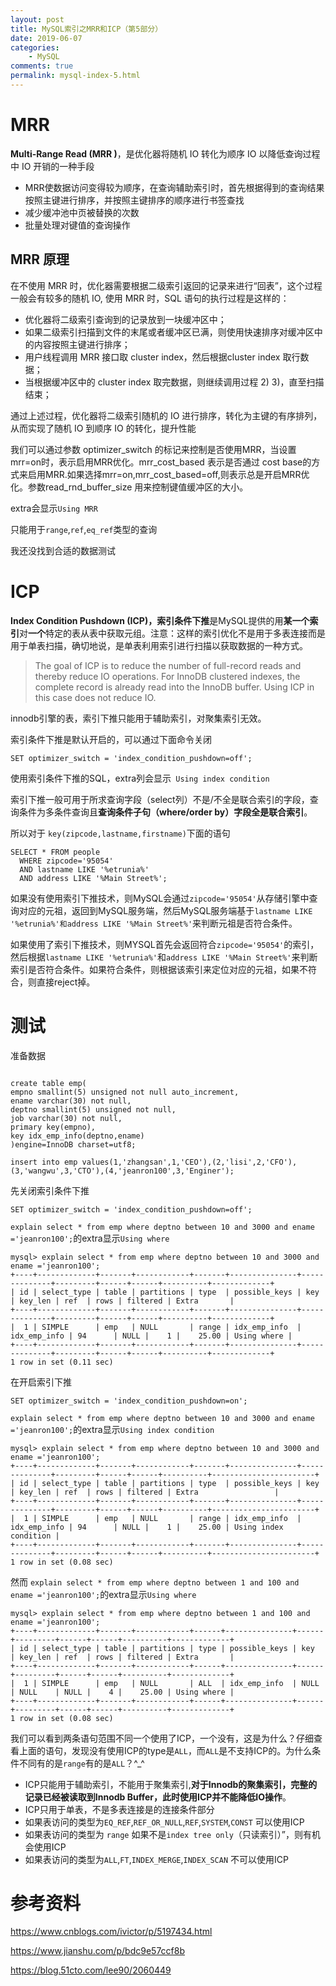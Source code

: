 ```yaml
---
layout: post
title: MySQL索引之MRR和ICP（第5部分）
date: 2019-06-07
categories:
    - MySQL
comments: true
permalink: mysql-index-5.html
---
```


# MRR

**Multi-Range Read (MRR )**，是优化器将随机 IO 转化为顺序 IO 以降低查询过程中 IO 开销的一种手段

- MRR使数据访问变得较为顺序，在查询辅助索引时，首先根据得到的查询结果按照主键进行排序，并按照主键排序的顺序进行书签查找
- 减少缓冲池中页被替换的次数
- 批量处理对键值的查询操作

## MRR 原理

在不使用 MRR 时，优化器需要根据二级索引返回的记录来进行“回表”，这个过程一般会有较多的随机 IO, 使用 MRR 时，SQL 语句的执行过程是这样的：

- 优化器将二级索引查询到的记录放到一块缓冲区中；
- 如果二级索引扫描到文件的末尾或者缓冲区已满，则使用快速排序对缓冲区中的内容按照主键进行排序；
- 用户线程调用 MRR 接口取 cluster index，然后根据cluster index 取行数据；
- 当根据缓冲区中的 cluster index 取完数据，则继续调用过程 2) 3)，直至扫描结束；

通过上述过程，优化器将二级索引随机的 IO 进行排序，转化为主键的有序排列，从而实现了随机 IO 到顺序 IO 的转化，提升性能

我们可以通过参数 optimizer_switch 
的标记来控制是否使用MRR，当设置mrr=on时，表示启用MRR优化。mrr_cost_based 表示是否通过 cost 
base的方式来启用MRR.如果选择mrr=on,mrr_cost_based=off,则表示总是开启MRR优化。参数read_rnd_buffer_size 用来控制键值缓冲区的大小。

extra会显示`Using MRR`

只能用于`range`,`ref`,`eq_ref`类型的查询

我还没找到合适的数据测试

# ICP

**Index Condition Pushdown (ICP)，索引条件下推**是MySQL提供的用**某一个索引**对**一个**特定的表从表中获取元组。注意：这样的索引优化不是用于多表连接而是用于单表扫描，确切地说，是单表利用索引进行扫描以获取数据的一种方式。

> The goal of ICP is to reduce the number of full-record reads and thereby reduce IO operations. For InnoDB clustered indexes, the complete record is already read into the InnoDB buffer. Using ICP in this case does not reduce IO.

innodb引擎的表，索引下推只能用于辅助索引，对聚集索引无效。

索引条件下推是默认开启的，可以通过下面命令关闭

```
SET optimizer_switch = 'index_condition_pushdown=off';
```

使用索引条件下推的SQL，extra列会显示` Using index condition`

索引下推一般可用于所求查询字段（select列）不是/不全是联合索引的字段，查询条件为多条件查询且**查询条件子句（where/order by）字段全是联合索引**。

所以对于 `key(zipcode,lastname,firstname)`下面的语句
```
SELECT * FROM people
  WHERE zipcode='95054'
  AND lastname LIKE '%etrunia%'
  AND address LIKE '%Main Street%';
```
如果没有使用索引下推技术，则MySQL会通过`zipcode='95054'`从存储引擎中查询对应的元祖，返回到MySQL服务端，然后MySQL服务端基于`lastname LIKE '%etrunia%'和address LIKE '%Main Street%'`来判断元祖是否符合条件。

如果使用了索引下推技术，则MYSQL首先会返回符合`zipcode='95054'`的索引，然后根据`lastname LIKE '%etrunia%'`和`address LIKE '%Main Street%'`来判断索引是否符合条件。如果符合条件，则根据该索引来定位对应的元祖，如果不符合，则直接reject掉。

# 测试
准备数据
<pre class="line-numbers "><code class="language-sql">
create table emp(
empno smallint(5) unsigned not null auto_increment,
ename varchar(30) not null,
deptno smallint(5) unsigned not null,
job varchar(30) not null,
primary key(empno),
key idx_emp_info(deptno,ename)
)engine=InnoDB charset=utf8;

insert into emp values(1,'zhangsan',1,'CEO'),(2,'lisi',2,'CFO'),(3,'wangwu',3,'CTO'),(4,'jeanron100',3,'Enginer');
</code></pre>

先关闭索引条件下推

```
SET optimizer_switch = 'index_condition_pushdown=off';
```

`explain select * from emp where deptno between 10 and 3000 and ename ='jeanron100';`的extra显示`Using where`

```
mysql> explain select * from emp where deptno between 10 and 3000 and ename ='jeanron100';
+----+-------------+-------+------------+-------+---------------+--------------+---------+------+------+----------+-------------+
| id | select_type | table | partitions | type  | possible_keys | key          | key_len | ref  | rows | filtered | Extra       |
+----+-------------+-------+------------+-------+---------------+--------------+---------+------+------+----------+-------------+
|  1 | SIMPLE      | emp   | NULL       | range | idx_emp_info  | idx_emp_info | 94      | NULL |    1 |    25.00 | Using where |
+----+-------------+-------+------------+-------+---------------+--------------+---------+------+------+----------+-------------+
1 row in set (0.11 sec)
```

在开启索引下推

```
SET optimizer_switch = 'index_condition_pushdown=on';
```

`explain select * from emp where deptno between 10 and 3000 and ename ='jeanron100';`的extra显示`Using index condition`
```
mysql> explain select * from emp where deptno between 10 and 3000 and ename ='jeanron100';
+----+-------------+-------+------------+-------+---------------+--------------+---------+------+------+----------+-----------------------+
| id | select_type | table | partitions | type  | possible_keys | key          | key_len | ref  | rows | filtered | Extra                 |
+----+-------------+-------+------------+-------+---------------+--------------+---------+------+------+----------+-----------------------+
|  1 | SIMPLE      | emp   | NULL       | range | idx_emp_info  | idx_emp_info | 94      | NULL |    1 |    25.00 | Using index condition |
+----+-------------+-------+------------+-------+---------------+--------------+---------+------+------+----------+-----------------------+
1 row in set (0.08 sec)
```

然而
`explain select * from emp where deptno between 1 and 100 and ename ='jeanron100';`的extra显示`Using where`
```
mysql> explain select * from emp where deptno between 1 and 100 and ename ='jeanron100';
+----+-------------+-------+------------+------+---------------+------+---------+------+------+----------+-------------+
| id | select_type | table | partitions | type | possible_keys | key  | key_len | ref  | rows | filtered | Extra       |
+----+-------------+-------+------------+------+---------------+------+---------+------+------+----------+-------------+
|  1 | SIMPLE      | emp   | NULL       | ALL  | idx_emp_info  | NULL | NULL    | NULL |    4 |    25.00 | Using where |
+----+-------------+-------+------------+------+---------------+------+---------+------+------+----------+-------------+
1 row in set (0.08 sec)
```

我们可以看到两条语句范围不同一个使用了ICP，一个没有，这是为什么？仔细查看上面的语句，发现没有使用ICP的type是`ALL`，而`ALL`是不支持ICP的。为什么条件不同有的是`range`有的是`ALL`？^_^

- ICP只能用于辅助索引，不能用于聚集索引,**对于Innodb的聚集索引，完整的记录已经被读取到Innodb Buffer，此时使用ICP并不能降低IO操作**。
- ICP只用于单表，不是多表连接是的连接条件部分
- 如果表访问的类型为`EQ_REF`,`REF_OR_NULL`,`REF`,`SYSTEM`,`CONST` 可以使用ICP
- 如果表访问的类型为 `range` 如果不是`index tree only`（只读索引）”，则有机会使用ICP
- 如果表访问的类型为`ALL`,`FT`,`INDEX_MERGE`,`INDEX_SCAN` 不可以使用ICP

# 参考资料

https://www.cnblogs.com/ivictor/p/5197434.html

https://www.jianshu.com/p/bdc9e57ccf8b

https://blog.51cto.com/lee90/2060449